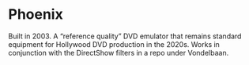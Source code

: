 # Phoenix
Built in 2003. A “reference quality” DVD emulator that remains standard equipment for Hollywood DVD production in the 2020s. Works in conjunction with the DirectShow filters in a repo under Vondelbaan.

